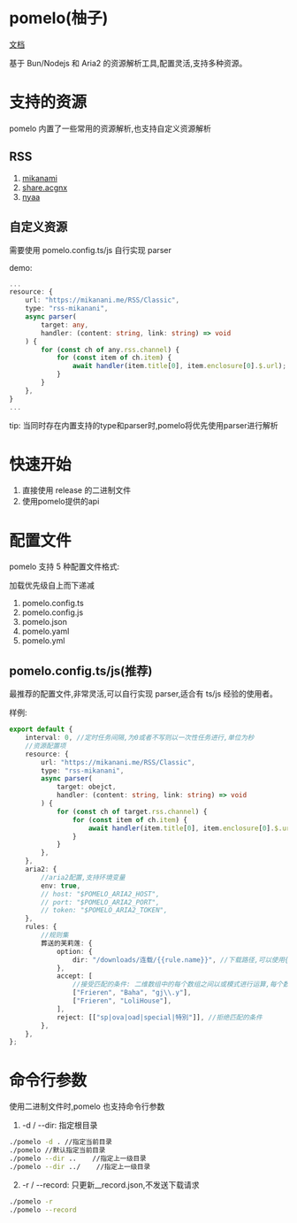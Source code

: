 # pomelo(柚子)

[文档](https://pomelo.pages.dev/)

基于 Bun/Nodejs 和 Aria2 的资源解析工具,配置灵活,支持多种资源。

# 支持的资源

pomelo 内置了一些常用的资源解析,也支持自定义资源解析

## RSS

1. [mikanami](https://mikanani.me/)
2. [share.acgnx](https://share.acgnx.se/)
3. [nyaa](https://nyaa.si/)

## 自定义资源

需要使用 pomelo.config.ts/js 自行实现 parser

demo:

```ts
...
resource: {
    url: "https://mikanani.me/RSS/Classic",
    type: "rss-mikanani",
    async parser(
        target: any,
        handler: (content: string, link: string) => void
    ) {
        for (const ch of any.rss.channel) {
            for (const item of ch.item) {
                await handler(item.title[0], item.enclosure[0].$.url);
            }
        }
    },
}
...
```

tip: 当同时存在内置支持的type和parser时,pomelo将优先使用parser进行解析

# 快速开始

1. 直接使用 release 的二进制文件
2. 使用pomelo提供的api

# 配置文件

pomelo 支持 5 种配置文件格式:

加载优先级自上而下递减

1. pomelo.config.ts
2. pomelo.config.js
3. pomelo.json
4. pomelo.yaml
5. pomelo.yml

## pomelo.config.ts/js(推荐)

最推荐的配置文件,非常灵活,可以自行实现 parser,适合有 ts/js 经验的使用者。

样例:

```typescript
export default {
    interval: 0, //定时任务间隔,为0或者不写则以一次性任务进行,单位为秒
    //资源配置项
    resource: {
        url: "https://mikanani.me/RSS/Classic",
        type: "rss-mikanani",
        async parser(
            target: obejct,
            handler: (content: string, link: string) => void
        ) {
            for (const ch of target.rss.channel) {
                for (const item of ch.item) {
                    await handler(item.title[0], item.enclosure[0].$.url);
                }
            }
        },
    },
    aria2: {
        //aria2配置,支持环境变量
        env: true,
        // host: "$POMELO_ARIA2_HOST",
        // port: "$POMELO_ARIA2_PORT",
        // token: "$POMELO_ARIA2_TOKEN",
    },
    rules: {
        //规则集
        葬送的芙莉莲: {
            option: {
                dir: "/downloads/连载/{{rule.name}}", //下载路径,可以使用{{rule.name}}作为规则名占位符
            },
            accept: [
                //接受匹配的条件: 二维数组中的每个数组之间以或模式进行运算,每个数组内的每个关键词以与模式进行运算
                ["Frieren", "Baha", "gj\\.y"],
                ["Frieren", "LoliHouse"],
            ],
            reject: [["sp|ova|oad|special|特別"]], //拒绝匹配的条件
        },
    },
};
```

# 命令行参数

使用二进制文件时,pomelo 也支持命令行参数

1. -d / --dir: 指定根目录

```bash
./pomelo -d . //指定当前目录
./pomelo //默认指定当前目录
./pomelo --dir ..    //指定上一级目录
./pomelo --dir ../    //指定上一级目录
```

2. -r / --record: 只更新\_\_record.json,不发送下载请求

```bash
./pomelo -r
./pomelo --record
```

